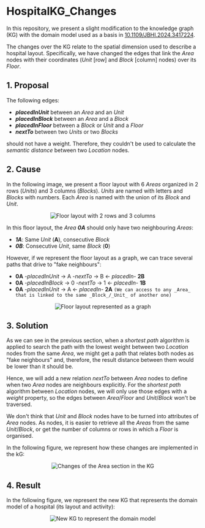 # HospitalKG_Changes
In this repository, we present a slight modification to the knowledge graph (KG) with the domain model used as a basis in [10.1109/JBHI.2024.3417224](https://ieeexplore.ieee.org/document/10568325).

The changes over the KG relate to the spatial dimension used to describe a hospital layout. Specifically, we have changed the edges that link the _Area_ nodes with their coordinates (_Unit_ [row] and _Block_ [column] nodes) over its _Floor_.


## 1. Proposal
The following edges:
- **_placedInUnit_** between an _Area_ and an _Unit_
- **_placedInBlock_** between an _Area_ and a _Block_
- **_placedInFloor_** between a _Block_ or _Unit_ and a _Floor_
- **_nextTo_** between two _Units_ or two _Blocks_

should not have a weight. Therefore, they couldn't be used to calculate the _semantic distance_ between two _Location_ nodes.


## 2. Cause
In the following image, we present a floor layout with 6 _Areas_ organized in 2 rows (_Units_) and 3 columns (_Blocks_). _Units_ are named with letters and _Blocks_ with numbers. Each _Area_ is named with the union of its _Block_ and _Unit_.

<p align="center">
  <img src="https://github.com/user-attachments/assets/2e45d13a-e8c8-4311-b9f9-674cc28e4038" alt="Floor layout with 2 rows and 3 columns">
</p>

In this floor layout, the _Area **0A**_ should only have two neighbouring _Areas_:
- **_1A_**: Same _Unit_ (**A**), consecutive _Block_
- **_0B_**: Consecutive _Unit_, same _Block_ (**0**)

However, if we represent the floor layout as a graph, we can trace several paths that drive to "fake neighbours":
- **0A** -_placedInUnit_ → A -_nextTo_ → B ← _placedIn_- **2B**
- **0A** -_placedInBlock_ → 0 -_nextTo_ → 1 ← _placedIn_- **1B**
- **0A** -_placedInUnit_ → A ← _placedIn_- **2A**  `(We can access to any _Area_ that is linked to the same _Block_/_Unit_ of another one)`

<p align="center">
  <img src="https://github.com/user-attachments/assets/a83608c3-0d70-4ab8-ae66-cce067352edb" alt="Floor layout represented as a graph">
</p>


## 3. Solution
As we can see in the previous section, when a _shortest path_ algorithm is applied to search the path with the lowest weight between two _Location_ nodes from the same _Area_, we might get a path that relates both nodes as "fake neighbours" and, therefore, the result distance between them would be lower than it should be.

Hence, we will add a new relation _nextTo_ between _Area_ nodes to define when two _Area_ nodes are neighbours explicitly. For the _shortest path_ algorithm between _Location_ nodes, we will only use those edges with a _weight_ property, so the edges between _Area_/_Floor_ and _Unit_/_Block_ won't be traversed.

We don't think that _Unit_ and _Block_ nodes have to be turned into attributes of _Area_ nodes. As nodes, it is easier to retrieve all the _Areas_ from the same _Unit_/_Block_, or get the number of columns or rows in which a _Floor_ is organised. 

In the following figure, we represent how these changes are implemented in the kG:

<p align="center">
  <img src="https://github.com/user-attachments/assets/1b58466f-9002-4ddb-8640-a3e45ef46ccb" alt="Changes of the Area section in the KG">
</p>


## 4. Result
In the following figure, we represent the new KG that represents the domain model of a hospital (its layout and activity):
<p align="center">
  <img src="https://github.com/user-attachments/assets/6feb4ac3-559e-48d9-99a6-d3c0cdcebc53" alt="New KG to represent the domain model">
</p>

